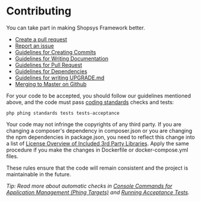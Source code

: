# Contributing

You can take part in making Shopsys Framework better.

* [Create a pull request](https://github.com/shopsys/shopsys/compare)
* [Report an issue](https://github.com/shopsys/shopsys/issues/new)
* [Guidelines for Creating Commits](./docs/contributing/guidelines-for-creating-commits.md)
* [Guidelines for Writing Documentation](./docs/contributing/guidelines-for-writing-documentation.md)
* [Guidelines for Pull Request](./docs/contributing/guidelines-for-pull-request.md)
* [Guidelines for Dependencies](./docs/contributing/guidelines-for-dependencies.md)
* [Guidelines for writing UPGRADE.md](./docs/contributing/guidelines-for-writing-upgrade.md)
* [Merging to Master on Github](./docs/contributing/merging-to-master-on-github.md)

For your code to be accepted, you should follow our guidelines mentioned above,
and the code must pass [coding standards](./docs/contributing/coding-standards.md) checks and tests:
```
php phing standards tests tests-acceptance
```

Your code may not infringe the copyrights of any third party.
If you are changing a composer's dependency in composer.json or you are changing the npm dependencies in package.json, you need to reflect this change into a list of [License Overview of Included 3rd Party Libraries](./license-overview-of-included-3rd-party-libraries.md).
Apply the same procedure if you make the changes in Dockerfile or docker-compose.yml files.

These rules ensure that the code will remain consistent and the project is maintainable in the future.

*Tip: Read more about automatic checks in [Console Commands for Application Management (Phing Targets)](./docs/introduction/console-commands-for-application-management-phing-targets.md) and [Running Acceptance Tests](./docs/introduction/running-acceptance-tests.md).*
